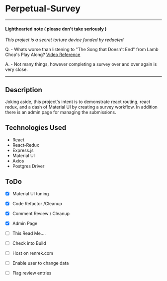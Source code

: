 # Perpetual-Survey

__________
#### Lighthearted note ( please don't take seriously )
_This project is a secret torture device funded by ~~redacted~~_ 

Q. - Whats worse than listening to "The Song that Doesn't End" from Lamb Chop's Play Along? 
[Video Reference](https://www.youtube.com/watch?v=1_47KVJV8DU)

A. - Not many things, however completing a survey over and over again is very close.
__________

## Description

Joking aside, this project's intent is to demonstrate react routing, react redux, and a dash of Material UI by creating a survey workflow. In addition there is an admin page for managing the submissions.

## Technologies Used

 - React
 - React-Redux
 - Express.js
 - Material UI
 - Axios
 - Postgres Driver

## ToDo

- [x] Material UI tuning
- [x] Code Refactor /Cleanup
- [x] Comment Review / Cleanup
- [x] Admin Page
- [ ] This Read Me....
- [ ] Check into Build
- [ ] Host on renrek.com
- [ ] Enable user to change data
- [ ] Flag review entries

